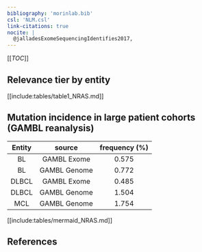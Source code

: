 ```yaml
---
bibliography: 'morinlab.bib'
csl: 'NLM.csl'
link-citations: true
nocite: |
  @jalladesExomeSequencingIdentifies2017, 
---
```


[[_TOC_]]




## Relevance tier by entity

[[include:tables/table1_NRAS.md]]


## Mutation incidence in large patient cohorts (GAMBL reanalysis)

|Entity|source |frequency (%)|
|:------:|:----:|:----:|
|BL|GAMBL Exome |0.575 |
|BL|GAMBL Genome |0.772 |
|DLBCL|GAMBL Exome |0.485 |
|DLBCL|GAMBL Genome |1.504 |
|MCL|GAMBL Genome |1.754 |


[[include:tables/mermaid_NRAS.md]]

## References


